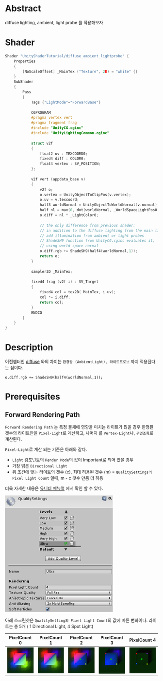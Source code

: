 # Abstract

diffuse lighting, ambient, light probe 를 적용해보자

# Shader

```c
Shader "UnityShaderTutorial/diffuse_ambient_lightprobe" {
    Properties
    {
        [NoScaleOffset] _MainTex ("Texture", 2D) = "white" {}
    }
    SubShader
    {
        Pass
        {
            Tags {"LightMode"="ForwardBase"}
        
            CGPROGRAM
            #pragma vertex vert
            #pragma fragment frag
            #include "UnityCG.cginc"
            #include "UnityLightingCommon.cginc"

            struct v2f
            {
                float2 uv : TEXCOORD0;
                fixed4 diff : COLOR0;
                float4 vertex : SV_POSITION;
            };

            v2f vert (appdata_base v)
            {
                v2f o;
                o.vertex = UnityObjectToClipPos(v.vertex);
                o.uv = v.texcoord;
                half3 worldNormal = UnityObjectToWorldNormal(v.normal);
                half nl = max(0, dot(worldNormal, _WorldSpaceLightPos0.xyz));
                o.diff = nl * _LightColor0;

                // the only difference from previous shader:
                // in addition to the diffuse lighting from the main light,
                // add illumination from ambient or light probes
                // ShadeSH9 function from UnityCG.cginc evaluates it,
                // using world space normal
                o.diff.rgb += ShadeSH9(half4(worldNormal,1));
                return o;
            }
            
            sampler2D _MainTex;

            fixed4 frag (v2f i) : SV_Target
            {
                fixed4 col = tex2D(_MainTex, i.uv);
                col *= i.diff;
                return col;
            }
            ENDCG
        }
    }
}
```

# Description

이전챕터인 [diffuse](???) 와의 차이는 `환경광 (AmbientLight), 라이트프로브` 까지 적용된다는 점이다.

```
o.diff.rgb += ShadeSH9(half4(worldNormal,1));
```

# Prerequisites

## Forward Rendering Path

`Forward Rendering Path` 는 특정 물체에 영향을 미치는 라이트가 많을 경우 한정된 갯수의 라이트만을 `Pixel-Light`로 계산하고, 나머지 를 `Vertex-Light`나, `구면조화`로 계산된다.

`Pixel-Light`로 계산 되는 기준은 아래와 같다.

* `Light` 컴포넌트의 `Render Mode`의 값이 Important로 되어 있을 경우
* 가장 밝은 `Directional Light`
* 위 조건에 맞는 라이트의 갯수 (c), 최대 허용된 갯수 (m) = `QualitySettings의 Pixel Light Count` 일때, m - c 갯수 만큼 더 허용

더욱 자세한 내용은 [유니티 메뉴얼](https://docs.unity3d.com/Manual/RenderTech-ForwardRendering.html) 에서 확인 할 수 있다.

![](./Images/quality_setting.png)

아래 스크린샷은 `QualitySetting의 Pixel Light Count`의 값에 따른 변화이다. 
라이트는 총 5개 ( 1 Directional Light, 4 Spot Light)

| PixelCount 0 | PixelCount 1 | PixelCount 2 | PixelCount 3 | PixelCount 4 |
|:-------:|:--------:|:--------:|:--------:|:--------:|
| ![](./Images/pixel_count_0.png) | ![](./Images/pixel_count_1.png) | ![](./Images/pixel_count_2.png) | ![](./Images/pixel_count_3.png) | ![](./Images/pixel_count_4.png)  

